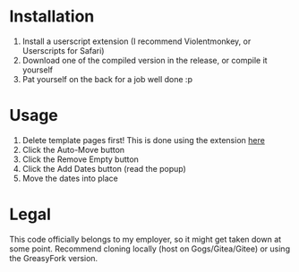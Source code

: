 # Installation

1. Install a userscript extension (I recommend Violentmonkey, or Userscripts for Safari)
2. Download one of the compiled version in the release, or compile it yourself
3. Pat yourself on the back for a job well done :p

# Usage

1. Delete template pages first! This is done using the extension [here](https://github.com/Abendsonnenschein/CCAU-Pages)
2. Click the Auto-Move button
3. Click the Remove Empty button
4. Click the Add Dates button (read the popup)
5. Move the dates into place

# Legal

This code officially belongs to my employer, so it might get taken down at some point.
Recommend cloning locally (host on Gogs/Gitea/Gitee) or using the GreasyFork version.
